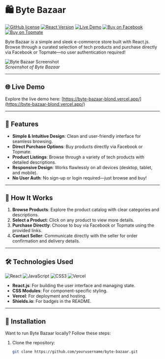 # 🛍️ Byte Bazaar

[![GitHub license](https://img.shields.io/badge/license-MIT-blue.svg)](https://github.com/yourusername/byte-bazaar/blob/main/LICENSE)
[![React Version](https://img.shields.io/badge/react-^18.2.0-blue)](https://reactjs.org/)
[![Live Demo](https://img.shields.io/badge/demo-live-brightgreen)](https://byte-bazaar-blond.vercel.app/)
[![Buy on Facebook](https://img.shields.io/badge/buy-Facebook-1877F2)](https://facebook.com/yourpage)
[![Buy on Topmate](https://img.shields.io/badge/buy-Topmate-FF6B6B)](https://topmate.io/yourprofile)

Byte Bazaar is a simple and sleek e-commerce store built with React.js. Browse through a curated selection of tech products and purchase directly via Facebook or Topmate—no user authentication required!

![Byte Bazaar Screenshot](https://i.ibb.co/DDq8kXv/byte-bazaar.png)  
*Screenshot of Byte Bazaar*

---

## 🌐 Live Demo

Explore the live demo here: [https://byte-bazaar-blond.vercel.app/](https://byte-bazaar-blond.vercel.app/)

---

## 🚀 Features

- **Simple & Intuitive Design**: Clean and user-friendly interface for seamless browsing.
- **Direct Purchase Options**: Buy products directly via Facebook or Topmate.
- **Product Listings**: Browse through a variety of tech products with detailed descriptions.
- **Responsive Design**: Works flawlessly on all devices (desktop, tablet, and mobile).
- **No User Auth**: No sign-up or login required—just browse and buy!

---

## 🛒 How It Works

1. **Browse Products**: Explore the product catalog with clear categories and descriptions.
2. **Select a Product**: Click on any product to view more details.
3. **Purchase Directly**: Choose to buy via Facebook or Topmate using the provided links.
4. **Contact Seller**: Communicate directly with the seller for order confirmation and delivery details.

---

## 🛠️ Technologies Used

![React](https://img.shields.io/badge/React-20232A?style=for-the-badge&logo=react&logoColor=61DAFB)
![JavaScript](https://img.shields.io/badge/JavaScript-F7DF1E?style=for-the-badge&logo=javascript&logoColor=black)
![CSS3](https://img.shields.io/badge/CSS3-1572B6?style=for-the-badge&logo=css3&logoColor=white)
![Vercel](https://img.shields.io/badge/Vercel-000000?style=for-the-badge&logo=vercel&logoColor=white)

- **React.js**: For building the user interface and managing state.
- **CSS Modules**: For component-specific styling.
- **Vercel**: For deployment and hosting.
- **Shields.io**: For badges in the README.

---

## 🚀 Installation

Want to run Byte Bazaar locally? Follow these steps:

1. Clone the repository:
   ```bash
   git clone https://github.com/yourusername/byte-bazaar.git
